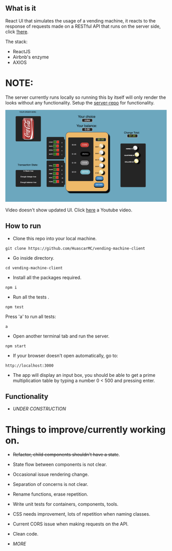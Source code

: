 ## What is it

React UI that simulates the usage of a vending machine, it reacts to the response of
requests made on a RESTful API that runs on the server side, click [!here](https://github.com/HuascarMC/vending-machine-server).

The stack:

- ReactJS
- Airbnb's enzyme
- AXIOS

# NOTE:
The server currently runs locally so running this by itself will only render the looks without any functionality.
Setup the [server-repo](https://github.com/HuascarMC/vending-machine-server) for functionality.

![alt-text](/public/images/vm-example.png)

Video doesn't show updated UI. Click [here](https://www.youtube.com/watch?v=CIPDGBx8jxQ) a Youtube video.


## How to run

- Clone this repo into your local machine.
```
git clone https://github.com/HuascarMC/vending-machine-client
```
- Go inside directory.
```
cd vending-machine-client
```
- Install all the packages required.
```
npm i
```
- Run all the tests .
```
npm test
```
Press 'a' to run all tests:
```
a
```
- Open another terminal tab and run the server.
```
npm start
```
- If your browser doesn't open automatically, go to:
```
http://localhost:3000
```
- The app will display an input box, you should be able to get a prime multiplication table by typing a number 0 < 500
and pressing enter.


## Functionality

- *UNDER CONSTRUCTION*


# Things to improve/currently working on.

- ~~Refactor, child components shouldn't have a state~~.

- State flow between components is not clear.

- Occasional issue rendering change.

- Separation of concerns is not clear.

- Rename functions, erase repetition.

- Write unit tests for containers, components, tools.

- CSS needs improvement, lots of repetition when naming classes.

- Current CORS issue when making requests on the API.

- Clean code.

- *MORE*
